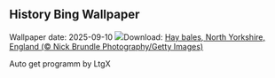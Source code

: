 ## History Bing Wallpaper
Wallpaper date: 2025-09-10
![](https://www.bing.com/th?id=OHR.YorkshireHay_EN-GB0990690457_UHD.jpg&w=1000)Download: [Hay bales, North Yorkshire, England (© Nick Brundle Photography/Getty Images)](https://www.bing.com/th?id=OHR.YorkshireHay_EN-GB0990690457_UHD.jpg)

Auto get programm by LtgX
